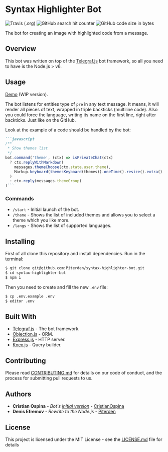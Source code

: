 # Syntax Highlighter Bot

![Travis (.org)](https://img.shields.io/travis/Piterden/syntax-highlighter-bot.svg?style=for-the-badge) ![GitHub search hit counter](https://img.shields.io/github/search/Piterden/syntax-highlighter-bot/highlight.svg?style=for-the-badge) ![GitHub code size in bytes](https://img.shields.io/github/languages/code-size/Piterden/syntax-highlighter-bot.svg?style=for-the-badge)

The bot for creating an image with highlighted code from a message.

## Overview

This bot was written on top of the [Telegraf.js](https://github.com/telegraf/telegraf) bot framework, so all you need to have is the Node.js > v6.

## Usage

[Demo](https://t.me/cris_highlight_bot) (WIP version).

The bot listens for entities type of `pre` in any text message. It means, it will render all pieces of text, wrapped in triple backticks (multiline code). Also you could force the language, writing its name on the first line, right after backticks. Just like on the GitHub.

Look at the example of a code should be handled by the bot:

```markdown
```javascript
/**
 * Show themes list
 */
bot.command('theme', (ctx) => isPrivateChat(ctx)
  ? ctx.replyWithMarkdown(
    messages.themeChoose(ctx.state.user.theme),
    Markup.keyboard(themesKeyboard(themes)).oneTime().resize().extra()
  )
  : ctx.reply(messages.themeGroup)
)```
```

### Commands

- `/start` - Initial launch of the bot.
- `/theme` - Shows the list of included themes and allows you to select a theme which you like more.
- `/langs` - Shows the list of supported languages.

## Installing

First of all clone this repository and install dependencies. Run in the terminal:

```bash
$ git clone git@github.com:Piterden/syntax-highlighter-bot.git
$ cd syntax-highlighter-bot
$ npm i
```

Then you need to create and fill the new `.env` file:

```bash
$ cp .env.example .env
$ editor .env
```

## Built With

* [Telegraf.js](https://github.com/telegraf/telegraf) - The bot framework.
* [Objection.js](http://vincit.github.io/objection.js/) - ORM.
* [Express.js](https://expressjs.com/) - HTTP server.
* [Knex.js](http://knexjs.org/) - Query builder.

## Contributing

Please read [CONTRIBUTING.md](https://gist.github.com/PurpleBooth/b24679402957c63ec426) for details on our code of conduct, and the process for submitting pull requests to us.

## Authors

* **Cristian Ospina** - *Bot's [initial version](https://github.com/Piterden/syntax-highlighter-bot/tree/old-double-bot)* - [CristianOspina](https://github.com/CristianOspina)
* **Denis Efremov** - *Rewrite to the Node.js* - [Piterden](https://github.com/Piterden)

## License

This project is licensed under the MIT License - see the [LICENSE.md](LICENSE.md) file for details
